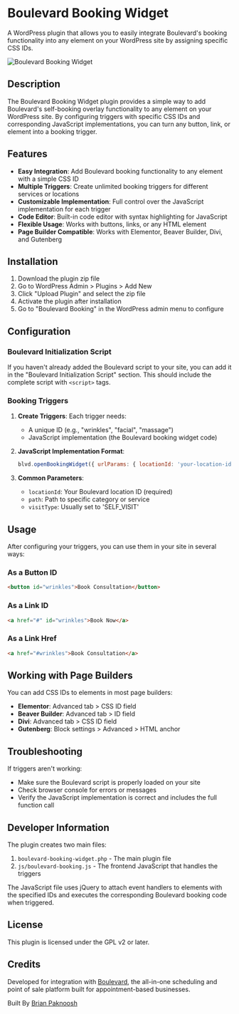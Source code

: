 # Boulevard Booking Widget

A WordPress plugin that allows you to easily integrate Boulevard's booking functionality into any element on your WordPress site by assigning specific CSS IDs.

![Boulevard Booking Widget](https://www.joinblvd.com/wp-content/uploads/2023/01/boulevard-logo.png)

## Description

The Boulevard Booking Widget plugin provides a simple way to add Boulevard's self-booking overlay functionality to any element on your WordPress site. By configuring triggers with specific CSS IDs and corresponding JavaScript implementations, you can turn any button, link, or element into a booking trigger.

## Features

- **Easy Integration**: Add Boulevard booking functionality to any element with a simple CSS ID
- **Multiple Triggers**: Create unlimited booking triggers for different services or locations
- **Customizable Implementation**: Full control over the JavaScript implementation for each trigger
- **Code Editor**: Built-in code editor with syntax highlighting for JavaScript
- **Flexible Usage**: Works with buttons, links, or any HTML element
- **Page Builder Compatible**: Works with Elementor, Beaver Builder, Divi, and Gutenberg

## Installation

1. Download the plugin zip file
2. Go to WordPress Admin > Plugins > Add New
3. Click "Upload Plugin" and select the zip file
4. Activate the plugin after installation
5. Go to "Boulevard Booking" in the WordPress admin menu to configure

## Configuration

### Boulevard Initialization Script

If you haven't already added the Boulevard script to your site, you can add it in the "Boulevard Initialization Script" section. This should include the complete script with `<script>` tags.

### Booking Triggers

1. **Create Triggers**: Each trigger needs:
   - A unique ID (e.g., "wrinkles", "facial", "massage")
   - JavaScript implementation (the Boulevard booking widget code)

2. **JavaScript Implementation Format**:
   ```javascript
   blvd.openBookingWidget({ urlParams: { locationId: 'your-location-id', path: '/cart/menu/Services/your-service-id', visitType: 'SELF_VISIT' }});
   ```

3. **Common Parameters**:
   - `locationId`: Your Boulevard location ID (required)
   - `path`: Path to specific category or service
   - `visitType`: Usually set to 'SELF_VISIT'

## Usage

After configuring your triggers, you can use them in your site in several ways:

### As a Button ID

```html
<button id="wrinkles">Book Consultation</button>
```

### As a Link ID

```html
<a href="#" id="wrinkles">Book Now</a>
```

### As a Link Href

```html
<a href="#wrinkles">Book Consultation</a>
```

## Working with Page Builders

You can add CSS IDs to elements in most page builders:

- **Elementor**: Advanced tab > CSS ID field
- **Beaver Builder**: Advanced tab > ID field
- **Divi**: Advanced tab > CSS ID field
- **Gutenberg**: Block settings > Advanced > HTML anchor

## Troubleshooting

If triggers aren't working:

- Make sure the Boulevard script is properly loaded on your site
- Check browser console for errors or messages
- Verify the JavaScript implementation is correct and includes the full function call

## Developer Information

The plugin creates two main files:

1. `boulevard-booking-widget.php` - The main plugin file
2. `js/boulevard-booking.js` - The frontend JavaScript that handles the triggers

The JavaScript file uses jQuery to attach event handlers to elements with the specified IDs and executes the corresponding Boulevard booking code when triggered.

## License

This plugin is licensed under the GPL v2 or later.

## Credits

Developed for integration with [Boulevard](https://www.joinblvd.com/?utm_source=referral&utm_medium=plugin-directory&utm_campaign=boulevard-booking-plugin), the all-in-one scheduling and point of sale platform built for appointment-based businesses.

Built By [Brian Paknoosh](https://brian.lt) 
